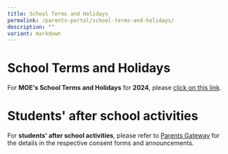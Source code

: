 ```yaml
---
title: School Terms and Holidays
permalink: /parents-portal/school-terms-and-holidays/
description: ""
variant: markdown
---
```

# School Terms and Holidays
For **MOE's School Terms and Holidays** for **2024**, please [click on this link](https://www.moe.gov.sg/news/press-releases/20230807-school-terms-and-holidays-for-2024).

# Students' after school activities
For **students' after school activities**, please refer to [Parents Gateway](https://pg.moe.edu.sg/) for the details in the respective consent forms and announcements.